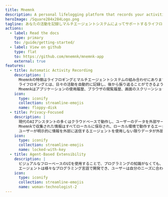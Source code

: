 ```yaml
---
title: Mnemnk
description: A personal lifelogging platform that records your activities and enhances them through a continuously running multi-agent system.
heroImage: /Square284x284Logo.png
tagline: あなたの活動を記録しマルチエージェントシステムによってサポートするライフロギングプラットフォーム
actions:
  - label: Read the docs
    type: primary
    to: /guide/getting-started/
  - label: View on github
    type: flat
    to: https://github.com/mnemnk/mnemnk-app
    external: true
features:
  - title: Automatic Activity Recording
    description: |
      Mnemnkの特徴はライフロギングとマルチエージェントシステムの組み合わせにあります。
      ライフロギングとは、日々の活動を自動的に記録し、後から振り返ることができるようにする技術です。
      Mnemnkはアプリケーションの使用履歴、ブラウザの閲覧履歴、画面のスクリーンショットなどを自動的に収集し、時系列で整理します。
    icon:
      type: iconify
      collection: streamline-emojis
      name: floppy-disk
  - title: Privacy-Focused
    description: |
      現代のAIアシスタントの多くはクラウドベースで動作し、ユーザーのデータを外部サーバーに送信する必要がありますが、Mnemnkは異なるアプローチを取ります。
      Mnemnkで収集された情報はすべてローカルに保存され、ローカル環境で動作するエージェントによって処理されます。
      ユーザーが明示的に情報を外部に送信するエージェントを使用しない限りデータが外部に送信されることはありません。
    icon:
      type: iconify
      collection: streamline-emojis
      name: locked-with-key
  - title: Agent-Based Extensibility
    description: |
      ビジュアルなフローベースのUIを使用することで、プログラミングの知識がなくても、複数のエージェントを連携させた複雑なシステムを構築することができます。
      エージェントは様々なプログラミング言語で開発でき、ユーザーは自分のニーズに合わせてエージェントを組み合わせることで、システムをカスタマイズできます。
    icon:
      type: iconify
      collection: streamline-emojis
      name: woman-technologist-2
---
```

